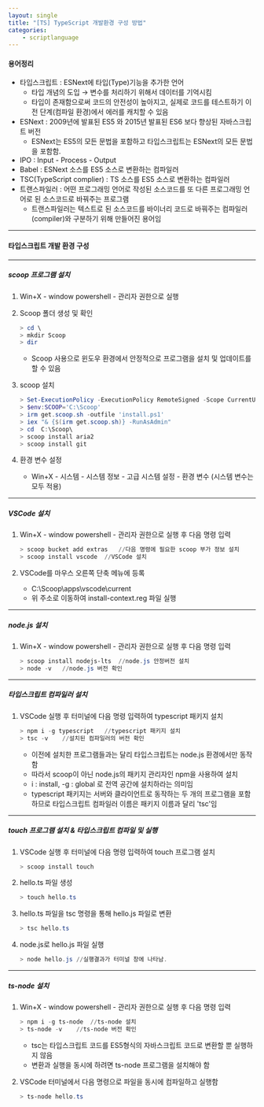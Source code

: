 ```yaml
---
layout: single
title: "[TS] TypeScript 개발환경 구성 방법"
categories: 
    - scriptlanguage
---
```


#### **용어정리**

- 타입스크립트 : ESNext에 타입(Type)기능을 추가한 언어
    - 타입 개념의 도입 → 변수를 처리하기 위해서 데이터를 기억시킴
    - 타입이 존재함으로써 코드의 안전성이 높아지고, 실제로 코드를 테스트하기 이전 단계(컴파일 환경)에서 에러를 캐치할 수 있음
- ESNext : 2009년에 발표된 ES5 와 2015년 발표된 ES6 보다 향상된 자바스크립트 버전
    - ESNext는 ES5의 모든 문법을 포함하고 타입스크립트는 ESNext의 모든 문법을 포함함.
- IPO : Input - Process - Output
- Babel : ESNext 소스를 ES5 소스로 변환하는 컴파일러
- TSC(TypeScript complier) : TS 소스를 ES5 소스로 변환하는 컴파일러
- 트랜스파일러 : 어떤 프로그래밍 언어로 작성된 소스코드를 또 다른 프로그래밍 언어로 된 소스코드로 바꿔주는 프로그램
    - 트랜스파일러는 텍스트로 된 소스코드를 바이너리 코드로 바꿔주는 컴파일러(compiler)와 구분하기 위해 만들어진 용어임

---

#### 타입스크립트 개발 환경 구성

---

##### scoop 프로그램 설치

1. Win+X - window powershell - 관리자 권한으로 실행
2. Scoop 폴더 생성 및 확인
    
    ```powershell
    > cd \ 
    > mkdir Scoop
    > dir
    ```
    
    - Scoop 사용으로 윈도우 환경에서 안정적으로 프로그램을 설치 및 업데이트를 할 수 있음

1. scoop 설치
    
    ```powershell
    > Set-ExecutionPolicy -ExecutionPolicy RemoteSigned -Scope CurrentUser	//명령 실행 후 A키 입력
    > $env:SCOOP='C:\Scoop'
    > irm get.scoop.sh -outfile 'install.ps1'
    > iex "& {$(irm get.scoop.sh)} -RunAsAdmin"
    > cd  C:\Scoop\
    > scoop install aria2
    > scoop install git
    ```
    
2. 환경 변수 설정
    - Win+X - 시스템 - 시스템 정보 - 고급 시스템 설정 - 환경 변수 (시스템 변수는 모두 적용)

---

##### VSCode 설치

1. Win+X - window powershell - 관리자 권한으로 실행 후 다음 명령 입력
    
    ```powershell
    > scoop bucket add extras	//다음 명령에 필요한 scoop 부가 정보 설치
    > scoop install vscode	//VSCode 설치
    ```
    
2. VSCode를 마우스 오른쪽 단축 메뉴에 등록
    - C:\Scoop\apps\vscode\current
    - 위 주소로 이동하여 install-context.reg 파일 실행
    

---

##### node.js 설치

1. Win+X - window powershell - 관리자 권한으로 실행 후 다음 명령 입력
    
    ```powershell
    > scoop install nodejs-lts	//node.js 안정버전 설치
    > node -v	//node.js 버전 확인
    ```
    

---

##### 타입스크립트 컴파일러 설치

1. VSCode 실행 후 터미널에 다음 명령 입력하여 typescript 패키지 설치
    
    ```powershell
    > npm i -g typescript	//typescript 패키지 설치
    > tsc -v	//설치된 컴파일러의 버전 확인
    ```
    
    - 이전에 설치한 프로그램들과는 달리 타입스크립트는 node.js 환경에서만 동작함
    - 따라서 scoop이 아닌 node.js의 패키지 관리자인 npm을 사용하여 설치
    - i : install, -g : global 로 전역 공간에 설치하라는 의미임
    - typescript 패키지는 서버와 클라이언트로 동작하는 두 개의 프로그램을 포함하므로 타입스크립트 컴파일러 이름은 패키지 이름과 달리 'tsc'임

---

##### touch 프로그램 설치 & 타입스크립트 컴파일 및 실행

1. VSCode 실행 후 터미널에 다음 명령 입력하여 touch 프로그램 설치
    
    ```powershell
    > scoop install touch
    ```
    
2. hello.ts 파일 생성
    
    ```powershell
    > touch hello.ts
    ```
    
3. hello.ts 파일을 tsc 명령을 통해 hello.js 파일로 변환
    
    ```powershell
    > tsc hello.ts
    ```
    
4. node.js로 hello.js 파일 실행
    
    ```powershell
    > node hello.js //실행결과가 터미널 창에 나타남.
    ```
    

---

##### ts-node 설치

1. Win+X - window powershell - 관리자 권한으로 실행 후 다음 명령 입력
    
    ```powershell
    > npm i -g ts-node	//ts-node 설치
    > ts-node -v	//ts-node 버전 확인
    ```
    
    - tsc는 타입스크립트 코드를 ES5형식의 자바스크립트 코드로 변환할 뿐 실행하지 않음
    - 변환과 실행을 동시에 하려면 ts-node 프로그램을 설치해야 함
2. VSCode 터미널에서 다음 명령으로 파일을 동시에 컴파일하고 실행함
    
    ```powershell
    > ts-node hello.ts
    ```